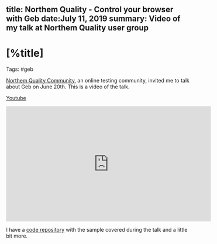 title: Northem Quality - Control your browser with Geb
date:July 11, 2019
summary: Video of my talk at Northem Quality user group
---

# [%title] 

Tags: #geb
 
[Northem Quality Community](https://northemquality.github.io/eventos_pasados.html), an online testing community, invited me to talk about Geb on June 20th.  This is a video of the talk. 

[Youtube](https://www.youtube.com/watch?v=00bqYXNKH18)

<iframe width="560" height="315" src="https://www.youtube.com/embed/00bqYXNKH18" frameborder="0" allow="accelerometer; autoplay; encrypted-media; gyroscope; picture-in-picture" allowfullscreen></iframe>

I have a [code repository](https://github.com/sdelamo/geb-northemquality) with the sample covered during the talk and a little bit more. 